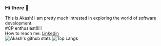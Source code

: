 ### Hi there 👋
This is Akash! I am pretty much intrested in exploring the world of software development.\
#CP enthusiast!!!!!\
How to reach me: [Linkedin](https://www.linkedin.com/in/akash-chodankar-9a395379/)\
![Akash's github stats](https://github-readme-stats.vercel.app/api?username=avc9&theme=chartreuse-dark&show_icons=true)
![Top Langs](https://github-readme-stats.vercel.app/api/top-langs/?username=avc9&theme=great-gatsby)
<!--
**avc9/avc9** is a ✨ _special_ ✨ repository because its `README.md` (this file) appears on your GitHub profile.

Here are some ideas to get you started:

- 🔭 I’m currently working on ...
- 🌱 I’m currently learning ...
- 👯 I’m looking to collaborate on ...
- 🤔 I’m looking for help with ...
- 💬 Ask me about ...
📫 How to reach me: Linkedin (https://www.linkedin.com/in/akash-chodankar-9a395379/)
- 😄 Pronouns: ...
- ⚡ Fun fact: ...
-->
